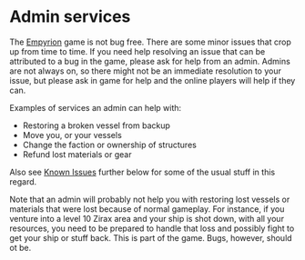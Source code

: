 # Admin services

The [Empyrion][egs] game is not bug free. There are some minor issues that crop up from time to time. If you need help resolving an issue that can be attributed to a bug in the game, please ask for help from an admin. Admins are not always on, so there might not be an immediate resolution to your issue, but please ask in game for help and the online players will help if they can.

Examples of services an admin can help with:

* Restoring a broken vessel from backup
* Move you, or your vessels
* Change the faction or ownership of structures
* Refund lost materials or gear

Also see [Known Issues](known-issues.md) further below for some of the usual stuff in this regard.

Note that an admin will probably not help you with restoring lost vessels or materials that were lost because of normal gameplay. For instance, if you venture into
a level 10 Zirax area and your ship is shot down, with all your resources, you need to be prepared to handle that loss and possibly fight to get your ship or stuff
back. This is part of the game. Bugs, however, should ot be.

  [egs]: https://store.steampowered.com/app/383120/Empyrion__Galactic_Survival/